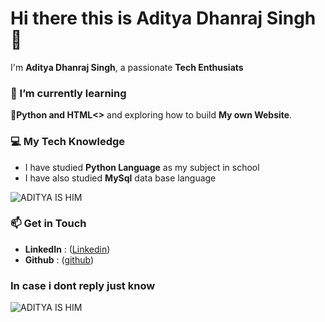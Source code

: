 # Hi there this is Aditya Dhanraj Singh👋

I'm **Aditya Dhanraj Singh**, a passionate **Tech Enthusiats** 
### 🌱 I’m currently learning
**🐍Python and HTML<>** and exploring how to build **My own Website**.

### 💻 My Tech Knowledge
- I have studied **Python Language** as my subject in school
- I have also studied **MySql** data base language


![ADITYA IS HIM](https://media0.giphy.com/media/v1.Y2lkPTZjMDliOTUyNzZyOWRvNXFucjlwMWZkanZtbTdnZjJzaW5oenExZGh6NXphdDg3MCZlcD12MV9naWZzX3NlYXJjaCZjdD1n/B4jfJqiIxvU08/giphy.gif)


### 📫 Get in Touch
- **LinkedIn** : ([Linkedin](https://www.linkedin.com/in/aditya-singh-6b7980377/))
- **Github** : ([github](https://github.com/adityasingh916))
### In case i dont reply just know
![ADITYA IS HIM](https://media0.giphy.com/media/v1.Y2lkPTZjMDliOTUyNzZyOWRvNXFucjlwMWZkanZtbTdnZjJzaW5oenExZGh6NXphdDg3MCZlcD12MV9naWZzX3NlYXJjaCZjdD1n/B4jfJqiIxvU08/giphy.gif)